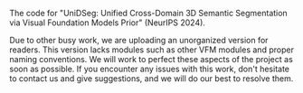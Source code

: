 The code for "UniDSeg: Unified Cross-Domain 3D Semantic Segmentation via Visual Foundation Models Prior" (NeurIPS 2024).

Due to other busy work, we are uploading an unorganized version for readers. This version lacks modules such as other VFM modules and proper naming conventions. We will work to perfect these aspects of the project as soon as possible. If you encounter any issues with this work, don't hesitate to contact us and give suggestions, and we will do our best to resolve them.
